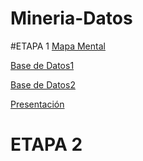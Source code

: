 # Mineria-Datos

#ETAPA 1
[Mapa Mental](https://github.com/AndyCortez98/FCFM/blob/main/Avance1_PIA_Equipo10.ipynb)

[Base de Datos1](https://github.com/AndyCortez98/FCFM/blob/main/Avance_PIA_Eq10.ipynb)

[Base de Datos2](https://github.com/AndyCortez98/FCFM/blob/main/Avance1_PIA_Equipo10.ipynb)

[Presentación](https://github.com/AndyCortez98/FCFM/blob/main/Presentacion_Reglas.de.asociacion_Equipo10.pdf)

# ETAPA 2
